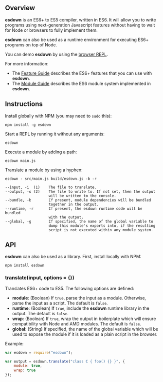 ## Overview ##

**esdown** is an ES6+ to ES5 compiler, written in ES6.  It will allow you to
write programs using next-generation Javascript features without having to
wait for Node or browsers to fully implement them.

**esdown** can also be used as a runtime environment for executing ES6+ programs
on top of Node.

You can demo **esdown** by using the [browser REPL](http://esparse.org/esdown/repl/).

For more information:

- The [Feature Guide](docs/features.md) describes the ES6+ features that you can use with
**esdown**.
- The [Module Guide](docs/modules.md) describes the ES6 module system implemented in
**esdown**.

## Instructions ##

Install globally with NPM (you may need to `sudo` this):

    npm install -g esdown

Start a REPL by running it without any arguments:

    esdown

Execute a module by adding a path:

    esdown main.js

Translate a module by using a hyphen:

    esdown - src/main.js build/esdown.js -b -r

    --input, -i  (1)    The file to translate.
    --output, -o (2)    The file to write to. If not set, then the output
                        will be written to the console.
    --bundle, -b        If present, module dependencies will be bundled
                        together in the output.
    --runtime, -r       If present, the esdown runtime code will be bundled
                        with the output.
    --global, -g        If specified, the name of the global variable to
                        dump this module's exports into, if the resulting
                        script is not executed within any module system.

## API ##

**esdown** can also be used as a library.  First, install locally with NPM:

    npm install esdown

### translate(input, options = {}) ###

Translates ES6+ code to ES5.  The following options are defined:

- **module**: (Boolean) If `true`, parse the input as a module.  Otherwise, parse the input
  as a script.  The default is `false`.
- **runtime**:  (Boolean) If `true`, include the **esdown** runtime library in the output.
  The default is `false`.
- **wrap**:  (Boolean) If `true`, wrap the output in boilerplate which will ensure compatibility
  with Node and AMD modules.  The default is `false`.
- **global**:  (String) If specified, the name of the global variable which will be used to
  expose the module if it is loaded as a plain script in the browser.

Example:

```js
var esdown = require("esdown");

var output = esdown.translate("class C { foo() {} }", {
    module: true,
    wrap: true
});
```

